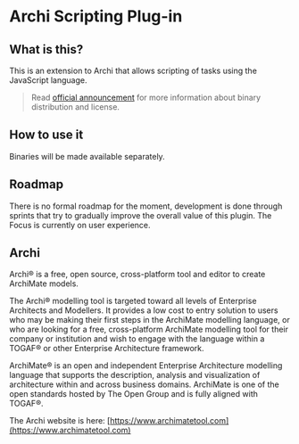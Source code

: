 ﻿# Archi Scripting Plug-in

## What is this?
This is an extension to Archi that allows scripting of tasks using the JavaScript language.

>Read [official announcement](https://blog.archimatetool.com/2018/07/02/jarchi/) for more information about binary distribution and license.

## How to use it
Binaries will be made available separately.

## Roadmap
There is no formal roadmap for the moment, development is done through sprints that try to gradually improve the overall value of this plugin. The Focus is currently on user experience.

## Archi
Archi® is a free, open source, cross-platform tool and editor to create ArchiMate models.

The Archi® modelling tool is targeted toward all levels of Enterprise Architects and Modellers. It provides a low cost to entry solution to users who may be making their first steps in the ArchiMate modelling language, or who are looking for a free, cross-platform ArchiMate modelling tool for their company or institution and wish to engage with the language within a TOGAF® or other Enterprise Architecture framework.

ArchiMate® is an open and independent Enterprise Architecture modelling language that supports the description, analysis and visualization of architecture within and across business domains. ArchiMate is one of the open standards hosted by The Open Group and is fully aligned with TOGAF®.

The Archi website is here: [https://www.archimatetool.com](https://www.archimatetool.com)
